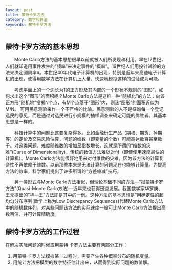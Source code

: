 ```yaml
---
layout: post
title: 蒙特卡罗方法
category: 数学和算法
keywords: 蒙特卡罗方法
---
```


## 蒙特卡罗方法的基本思想
　　Monte Carlo方法的基本思想很早以前就被人们所发现和利用。早在17世纪，人们就知道用事件发生的“频率”来决定事件的“概率”。19世纪人们用投针试验的方法来决定圆周率π。本世纪40年代电子计算机的出现，特别是近年来高速电子计算机的出现，使得用数学方法在计算机上大量、快速地模拟这样的试验成为可能。

　　考虑平面上的一个边长为1的正方形及其内部的一个形状不规则的“图形”，如何求出这个“图形”的面积呢？Monte Carlo方法是这样一种“随机化”的方法：向该正方形“随机地”投掷N个点，有M个点落于“图形”内，则该“图形”的面积近似为M/N。 可用民意测验来作一个不严格的比喻。民意测验的人不是征询每一个登记选民的意见，而是通过对选民进行小规模的抽样调查来确定可能的优胜者。其基本思想是一样的。

　　科技计算中的问题比这要复杂得多。比如金融衍生产品（期权、期货、掉期等）的定价及交易风险估算，问题的维数（即变量的个数）可能高达数百甚至数千。对这类问题，难度随维数的增加呈指数增长，这就是所谓的“维数的灾难”(Curse of Dimensionality)，传统的数值方法难以对付（即使使用速度最快的计算机）。Monte Carlo方法能很好地用来对付维数的灾难，因为该方法的计算复杂性不再依赖于维数。以前那些本来是无法计算的问题现在也能够计算量。为提高方法的效率，科学家们提出了许多所谓的“方差缩减”技巧。

　　另一类形式与Monte Carlo方法相似，但理论基础不同的方法—“拟蒙特卡罗方法”(Quasi-Monte Carlo方法)—近年来也获得迅速发展。我国数学家华罗庚、王元提出的“华—王”方法即是其中的一例。这种方法的基本思想是“用确定性的超均匀分布序列(数学上称为Low Discrepancy Sequences)代替Monte Carlo方法中的随机数序列。对某些问题该方法的实际速度一般可比Monte Carlo方法提出高数百倍，并可计算精确度。
　　
　　
　　
## 蒙特卡罗方法的工作过程
在解决实际问题的时候应用蒙特·卡罗方法主要有两部分工作：

1. 用蒙特·卡罗方法模拟某一过程时，需要产生各种概率分布的随机变量。
2.  用统计方法把模型的数字特征估计出来，从而得到实际问题的数值解。